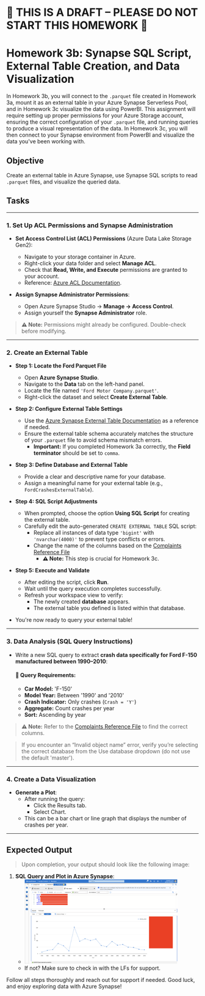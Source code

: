 # 🚧 THIS IS A DRAFT – PLEASE DO NOT START THIS HOMEWORK 🚧

# Homework 3b: Synapse SQL Script, External Table Creation, and Data Visualization

In Homework 3b, you will connect to the `.parquet` file created in Homework 3a, mount it as an external table in your Azure Synapse Serverless Pool, and in Homework 3c visualize the data using PowerBI. This assignment will require setting up proper permissions for your Azure Storage account, ensuring the correct configuration of your `.parquet` file, and running queries to produce a visual representation of the data. In Homework 3c, you will then connect to your Synapse environment from PowerBI and visualize the data you've been working with.

## Objective
Create an external table in Azure Synapse, use Synapse SQL scripts to read `.parquet` files, and visualize the queried data.

## Tasks

---

### 1. Set Up ACL Permissions and Synapse Administration

- **Set Access Control List (ACL) Permissions** (Azure Data Lake Storage Gen2):
  - Navigate to your storage container in Azure.
  - Right-click your data folder and select **Manage ACL**.
  - Check that **Read, Write, and Execute** permissions are granted to your account.
  - Reference: [Azure ACL Documentation](https://learn.microsoft.com/en-us/azure/storage/blobs/data-lake-storage-acl-azure-portal).

- **Assign Synapse Administrator Permissions**:
  - Open Azure Synapse Studio → **Manage → Access Control**.
  - Assign yourself the **Synapse Administrator** role.

> **⚠️ Note:** Permissions might already be configured. Double-check before modifying.

---

### 2. Create an External Table

  - **Step 1: Locate the Ford Parquet File**
    - Open **Azure Synapse Studio**.
    - Navigate to the **Data** tab on the left-hand panel.
    - Locate the file named `'Ford Motor Company.parquet'`.
    - Right-click the dataset and select **Create External Table**.
  
  - **Step 2: Configure External Table Settings**
    - Use the [Azure Synapse External Table Documentation](https://learn.microsoft.com/en-us/azure/synapse-analytics/sql/develop-tables-external-tables?tabs=hadoop) as a reference if needed.
    - Ensure the external table schema accurately matches the structure of your `.parquet` file to avoid schema mismatch errors.  
      - **Important:** If you completed Homework 3a correctly, the **Field terminator** should be set to `comma`.
  
  - **Step 3: Define Database and External Table**
    - Provide a clear and descriptive name for your database.
    - Assign a meaningful name for your external table (e.g., `FordCrashesExternalTable`).
  
  - **Step 4: SQL Script Adjustments**
    - When prompted, choose the option **Using SQL Script** for creating the external table.
    - Carefully edit the auto-generated `CREATE EXTERNAL TABLE` SQL script:
      - Replace all instances of data type `'bigint'` with `'nvarchar(4000)'` to prevent type conflicts or errors.
      - Change the name of the columns based on the [Complaints Reference File](https://static.nhtsa.gov/odi/ffdd/cmpl/Import_Instructions_Excel_All.pdf)
        - **⚠️ Note:** This step is crucial for Homework 3c.
  
  - **Step 5: Execute and Validate**
    - After editing the script, click **Run**.
    - Wait until the query execution completes successfully.
    - Refresh your workspace view to verify:
      - The newly created **database** appears.
      - The external table you defined is listed within that database.
  
  - You're now ready to query your external table!

---

### 3. Data Analysis (SQL Query Instructions)

  - Write a new SQL query to extract **crash data specifically for Ford F-150 manufactured between 1990–2010**:

    #### 🔹 Query Requirements:
    - **Car Model:** 'F-150'
    - **Model Year:** Between '1990' and '2010'
    - **Crash Indicator:** Only crashes (`Crash = 'Y'`)
    - **Aggregate:** Count crashes per year
    - **Sort:** Ascending by year
   
  > **⚠️ Note:** Refer to the [Complaints Reference File](https://static.nhtsa.gov/odi/ffdd/cmpl/Import_Instructions_Excel_All.pdf) to find the correct columns.

  > If you encounter an “Invalid object name” error, verify you’re selecting the correct database from the Use database dropdown (do not use the default 'master').

---

### 4. Create a Data Visualization

  - **Generate a Plot**:
    - After running the query:
      - Click the Results tab.
      - Select Chart.
    - This can be a bar chart or line graph that displays the number of crashes per year.

---

## Expected Output

> Upon completion, your output should look like the following image:

1. **SQL Query and Plot in Azure Synapse**:
   - <img src="../../images/hw3b/hw3b.png" alt="Screenshot" width="400">
   - If not? Make sure to check in with the LFs for support.

Follow all steps thoroughly and reach out for support if needed. Good luck, and enjoy exploring data with Azure Synapse!
